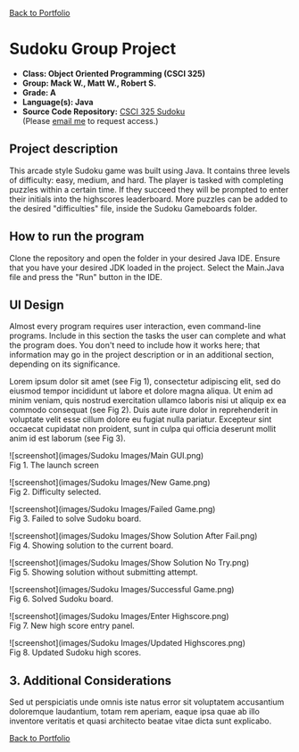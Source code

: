 [Back to Portfolio](./)

Sudoku Group Project
===============

-   **Class: Object Oriented Programming (CSCI 325)** 
-   **Group: Mack W., Matt W., Robert S.** 
-   **Grade: A** 
-   **Language(s): Java** 
-   **Source Code Repository:** [CSCI 325 Sudoku](https://github.com/rbsquires/CSCI-325-Sudoku)  
    (Please [email me](mailto:rbsquires@csustudent.net?subject=GitHub%20Access) to request access.)

## Project description

This arcade style Sudoku game was built using Java. It contains three levels of difficulty: easy, medium, and hard. The player is tasked with completing puzzles within a certain time. If they succeed they will be prompted to enter their initials into the highscores leaderboard. More puzzles can be added to the desired "difficulties" file, inside the Sudoku Gameboards folder.

## How to run the program

Clone the repository and open the folder in your desired Java IDE. Ensure that you have your desired JDK loaded in the project. Select the Main.Java file and press the "Run" button in the IDE.

## UI Design

Almost every program requires user interaction, even command-line programs. Include in this section the tasks the user can complete and what the program does. You don't need to include how it works here; that information may go in the project description or in an additional section, depending on its significance.

Lorem ipsum dolor sit amet (see Fig 1), consectetur adipiscing elit, sed do eiusmod tempor incididunt ut labore et dolore magna aliqua. Ut enim ad minim veniam, quis nostrud exercitation ullamco laboris nisi ut aliquip ex ea commodo consequat (see Fig 2). Duis aute irure dolor in reprehenderit in voluptate velit esse cillum dolore eu fugiat nulla pariatur. Excepteur sint occaecat cupidatat non proident, sunt in culpa qui officia deserunt mollit anim id est laborum (see Fig 3).

![screenshot](images/Sudoku Images/Main GUI.png)  
Fig 1. The launch screen

![screenshot](images/Sudoku Images/New Game.png)  
Fig 2. Difficulty selected.

![screenshot](images/Sudoku Images/Failed Game.png)  
Fig 3. Failed to solve Sudoku board.

![screenshot](images/Sudoku Images/Show Solution After Fail.png)  
Fig 4. Showing solution to the current board.

![screenshot](images/Sudoku Images/Show Solution No Try.png)  
Fig 5. Showing solution without submitting attempt.

![screenshot](images/Sudoku Images/Successful Game.png)  
Fig 6. Solved Sudoku board.

![screenshot](images/Sudoku Images/Enter Highscore.png)  
Fig 7. New high score entry panel.

![screenshot](images/Sudoku Images/Updated Highscores.png)  
Fig 8. Updated Sudoku high scores.

## 3. Additional Considerations

Sed ut perspiciatis unde omnis iste natus error sit voluptatem accusantium doloremque laudantium, totam rem aperiam, eaque ipsa quae ab illo inventore veritatis et quasi architecto beatae vitae dicta sunt explicabo. 

[Back to Portfolio](./)
